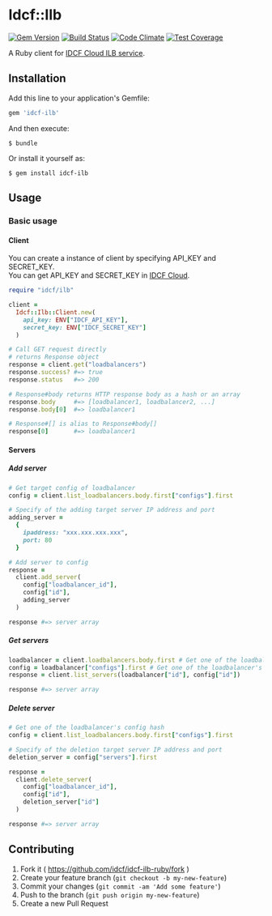 # Idcf::Ilb
[![Gem Version](https://badge.fury.io/rb/idcf-ilb.svg)](http://badge.fury.io/rb/idcf-ilb)
[![Build Status](https://travis-ci.org/idcf/idcf-ilb-ruby.svg?branch=master)](https://travis-ci.org/idcf/idcf-ilb-ruby)
[![Code Climate](https://codeclimate.com/github/idcf/idcf-ilb-ruby/badges/gpa.svg)](https://codeclimate.com/github/idcf/idcf-ilb-ruby)
[![Test Coverage](https://codeclimate.com/github/idcf/idcf-ilb-ruby/badges/coverage.svg)](https://codeclimate.com/github/idcf/idcf-ilb-ruby/coverage)

A Ruby client for [IDCF Cloud ILB service](https://console.jp-east.idcfcloud.com/ilb/).

## Installation

Add this line to your application's Gemfile:

```ruby
gem 'idcf-ilb'
```

And then execute:

    $ bundle

Or install it yourself as:

    $ gem install idcf-ilb

## Usage
### Basic usage
#### Client
You can create a instance of client by specifying API_KEY and SECRET_KEY.  
You can get API_KEY and SECRET_KEY in [IDCF Cloud](https://console.idcfcloud.com/user/apikey).

```ruby
require "idcf/ilb"

client =
  Idcf::Ilb::Client.new(
    api_key: ENV["IDCF_API_KEY"],
    secret_key: ENV["IDCF_SECRET_KEY"]
  )

# Call GET request directly
# returns Response object
response = client.get("loadbalancers")
response.success? #=> true
response.status   #=> 200

# Response#body returns HTTP response body as a hash or an array
response.body     #=> [loadbalancer1, loadbalancer2, ...]
response.body[0]  #=> loadbalancer1

# Response#[] is alias to Response#body[]
response[0]       #=> loadbalancer1
```

#### Servers
##### Add server
```ruby
# Get target config of loadbalancer
config = client.list_loadbalancers.body.first["configs"].first

# Specify of the adding target server IP address and port
adding_server =
  {
    ipaddress: "xxx.xxx.xxx.xxx",
    port: 80
  }

# Add server to config
response =
  client.add_server(
    config["loadbalancer_id"],
    config["id"],
    adding_server
  )

response #=> server array
```

##### Get servers
```ruby
loadbalancer = client.loadbalancers.body.first # Get one of the loadbalancer
config = loadbalancer["configs"].first # Get one of the loadbalancer's config hash
response = client.list_servers(loadbalancer["id"], config["id"])

response #=> server array
```

##### Delete server
```ruby
# Get one of the loadbalancer's config hash
config = client.list_loadbalancers.body.first["configs"].first

# Specify of the deletion target server IP address and port
deletion_server = config["servers"].first

response =
  client.delete_server(
    config["loadbalancer_id"],
    config["id"],
    deletion_server["id"]
  )

response #=> server array
```

## Contributing

1. Fork it ( https://github.com/idcf/idcf-ilb-ruby/fork )
2. Create your feature branch (`git checkout -b my-new-feature`)
3. Commit your changes (`git commit -am 'Add some feature'`)
4. Push to the branch (`git push origin my-new-feature`)
5. Create a new Pull Request
